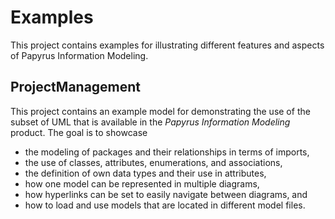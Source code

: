 # Examples

This project contains examples for illustrating different features and aspects of Papyrus Information Modeling.

## ProjectManagement

This project contains an example model for demonstrating the use of the subset of UML that is available in the *Papyrus Information Modeling* product. The goal is to showcase

* the modeling of packages and their relationships in terms of imports,
* the use of classes, attributes, enumerations, and associations,
* the definition of own data types and their use in attributes,
* how one model can be represented in multiple diagrams,
* how hyperlinks can be set to easily navigate between diagrams, and
* how to load and use models that are located in different model files.


